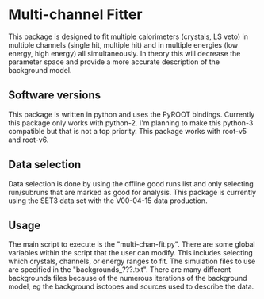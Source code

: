 
# Multi-channel Fitter

This package is designed to fit multiple calorimeters (crystals, LS veto) in multiple channels (single hit, multiple hit) and in multiple energies (low energy, high energy) all simultaneously. In theory this will decrease the parameter space and provide a more accurate description of the background model. 



## Software versions

This package is written in python and uses the PyROOT bindings. Currently this package only works with python-2. I'm planning to make this python-3 compatible but that is not a top priority. This package works with root-v5 and root-v6.



## Data selection

Data selection is done by using the offline good runs list and only selecting run/subruns that are marked as good for analysis. This package is currently using the SET3 data set with the V00-04-15 data production.



## Usage

The main script to execute is the "multi-chan-fit.py". There are some global variables within the script that the user can modify. This includes selecting which crystals, channels, or energy ranges to fit. The simulation files to use are specified in the "backgrounds_???.txt". There are many different backgrounds files because of the numerous iterations of the background model, eg the background isotopes and sources used to describe the data. 



